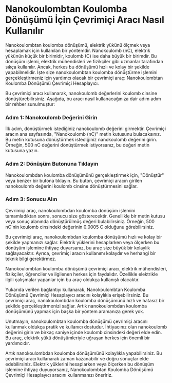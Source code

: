 Nanokoulombtan Koulomba Dönüşümü İçin Çevrimiçi Aracı Nasıl Kullanılır
======================================================================

Nanokoulombtan koulomba dönüşümü, elektrik yükünü ölçmek veya hesaplamak için kullanılan bir yöntemdir. Nanokoulomb (nC), elektrik yükünün küçük bir birimidir, koulomb (C) ise daha büyük bir birimdir. Bu dönüşüm işlemi, elektrik mühendisleri ve fizikçiler gibi uzmanlar tarafından sıkça kullanılır. Ancak, herkes bu dönüşümü hızlı ve kolay bir şekilde yapabilmelidir. İşte size nanokoulombtan koulomba dönüştürme işlemini gerçekleştirmeniz için yardımcı olacak bir çevrimiçi araç: Nanokoulombtan Koulomba Dönüşümü Çevrimiçi Hesaplayıcı.

Bu çevrimiçi aracı kullanarak, nanokoulomb değerlerini koulomb cinsine dönüştürebilirsiniz. Aşağıda, bu aracı nasıl kullanacağınıza dair adım adım bir rehber sunulmuştur:

### Adım 1: Nanokoulomb Değerini Girin

İlk adım, dönüştürmek istediğiniz nanokoulomb değerini girmektir. Çevrimiçi aracın ana sayfasında, "Nanokoulomb (nC)" metin kutusunu bulacaksınız. Bu metin kutusuna dönüştürmek istediğiniz nanokoulomb değerini girin. Örneğin, 500 nC değerini dönüştürmek istiyorsanız, bu değeri metin kutusuna yazın.

### Adım 2: Dönüşüm Butonuna Tıklayın

Nanokoulombdan koulomba dönüşümünü gerçekleştirmek için, "Dönüştür" veya benzer bir butona tıklayın. Bu buton, çevrimiçi aracın girilen nanokoulomb değerini koulomb cinsine dönüştürmesini sağlar.

### Adım 3: Sonucu Alın

Çevrimiçi araç, nanokoulombdan koulomba dönüşüm işlemini tamamladıktan sonra, sonucu size gösterecektir. Genellikle bir metin kutusu veya sonuç alanında dönüştürülmüş değeri bulabilirsiniz. Örneğin, 500 nC'nin koulomb cinsindeki değerinin 0.0005 C olduğunu görebilirsiniz.

Bu çevrimiçi araç, nanokoulombdan koulomba dönüşümü hızlı ve kolay bir şekilde yapmanızı sağlar. Elektrik yüklerini hesaplarken veya ölçerken bu dönüşüm işlemine ihtiyaç duyarsanız, bu araç size büyük bir kolaylık sağlayacaktır. Ayrıca, çevrimiçi aracın kullanımı kolaydır ve herhangi bir teknik bilgi gerektirmez.

Nanokoulombtan koulomba dönüşümü çevrimiçi aracı, elektrik mühendisleri, fizikçiler, öğrenciler ve ilgilenen herkes için faydalıdır. Özellikle elektrikle ilgili çalışmalar yapanlar için bu araç oldukça kullanışlı olacaktır.

Yukarıda verilen bağlantıyı kullanarak, Nanokoulombtan Koulomba Dönüşümü Çevrimiçi Hesaplayıcı aracını kolaylıkla erişebilirsiniz. Bu çevrimiçi araç, nanokoulombdan koulomba dönüşümünü hızlı ve hatasız bir şekilde gerçekleştirmenizi sağlar. Artık nanokoulombdan koulomba dönüşümünü yapmak için başka bir yöntem aramanıza gerek yok.

Unutmayın, nanokoulombtan koulomba dönüşümü çevrimiçi aracını kullanmak oldukça pratik ve kullanıcı dostudur. İhtiyacınız olan nanokoulomb değerini girin ve birkaç saniye içinde koulomb cinsindeki değeri elde edin. Bu araç, elektrik yükü dönüşümleriyle uğraşan herkes için önemli bir yardımcıdır.

Artık nanokoulombdan koulomba dönüşümünü kolaylıkla yapabilirsiniz. Bu çevrimiçi aracı kullanarak zaman kazanabilir ve doğru sonuçlar elde edebilirsiniz. Elektrik yüklerini hesaplarken veya ölçerken bu dönüşüm işlemine ihtiyaç duyuyorsanız, Nanokoulombtan Koulomba Dönüşümü Çevrimiçi Hesaplayıcı aracını kullanmanızı öneririz.
